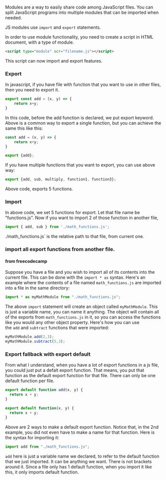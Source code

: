 Modules are a way to easily share code among JavaScript files. You can split JavaScript programs into multiple modules that can be imported when needed. 

JS modules use `import` and `export` statements. 

In order to use module functionality, you need to create a script in HTML document, with a type of module.
```html
<script type="module" scr="filename.js"></script>
```
This script can now import and export features. 

### Export
In javascript, if you have file with function that you want to use in other files, then you need to export it. 
```js
export const add = (x, y) => {
	return x+y;
}
```
In this code, before the add function is declared, we put export keyword. 
Above is a common way to export a single function, but you can achieve the same this like this:
```js
const add = (x, y) => {
	return x+y;
}

export {add};
```
If you have multiple functions that you want to export, you can use above way:
```js
export {add, sub, multiply, function1, function3};
```
Above code, exports 5 functions. 


### Import
In above code, we set 5 functions for export. Let that file name be "functions.js".
Now if you want to import 2 of those function in another file, 
```js
import { add, sub } from './math_functions.js';
```
./math_functions.js` is the relative path to that file, from current one. 

### import all export functions from another file. 
#### from freecodecamp
Suppose you have a file and you wish to import all of its contents into the current file. This can be done with the `import * as` syntax. Here's an example where the contents of a file named `math_functions.js` are imported into a file in the same directory:
```js
import * as myMathModule from "./math_functions.js";
```
The above `import` statement will create an object called `myMathModule`. This is just a variable name, you can name it anything. The object will contain all of the exports from `math_functions.js` in it, so you can access the functions like you would any other object property. Here's how you can use the `add` and `subtract` functions that were imported:
```js
myMathModule.add(2,3);
myMathModule.subtract(5,3);
```

### Export fallback with export default
From what I understand, when you have a lot of export functions in a js file, you could just put a defalt export function. That means, you put that function as the default export function for that file. There can only be one default function per file. 
```js
export default function add(x, y) {
  return x + y;
}

export default function(x, y) {
  return x + y;
}
```
Above are 2 ways to make a default export function. Notice that, in the 2nd example, you did not even have to make a name for that function. 
Here is the syntax for importing it:
```js
import add from "./math_functions.js";
```
`add` here is just a variable name we declared, to refer to the default function that we just imported. It can be anything we want. There is not brackets around it. Since a file only has 1 default function, when you import it like this, it only imports default function. 